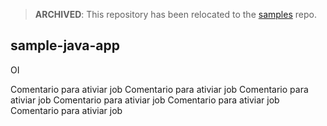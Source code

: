 > **ARCHIVED**: This repository has been relocated to the [samples](https://github.com/buildpack/samples/) repo.

## sample-java-app


OI

Comentario para ativiar job
Comentario para ativiar job
Comentario para ativiar job
Comentario para ativiar job
Comentario para ativiar job
Comentario para ativiar job
